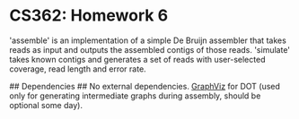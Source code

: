 # CS362: Homework 6 #
<p>

'assemble' is an implementation of a simple De Bruijn assembler that takes
reads as input and outputs the assembled contigs of those reads. 
'simulate' takes known contigs and generates a set of reads with user-selected
coverage, read length and error rate.
</p>
## Dependencies ## 
No external dependencies.
<a href = "http://www.graphviz.org/download/">GraphViz</a> for DOT (used only for generating intermediate graphs during assembly, should be optional some day). 
